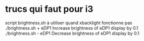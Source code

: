 # trucs qui faut pour i3
script brightness.sh à utiliser quand xbacklight fonctionne pas
./brightness.sh + eDP1     Increase brightness of eDP1 display by 0.1
./brightness.sh - eDP1     Decrease brightness of eDP1 display by 0.1
